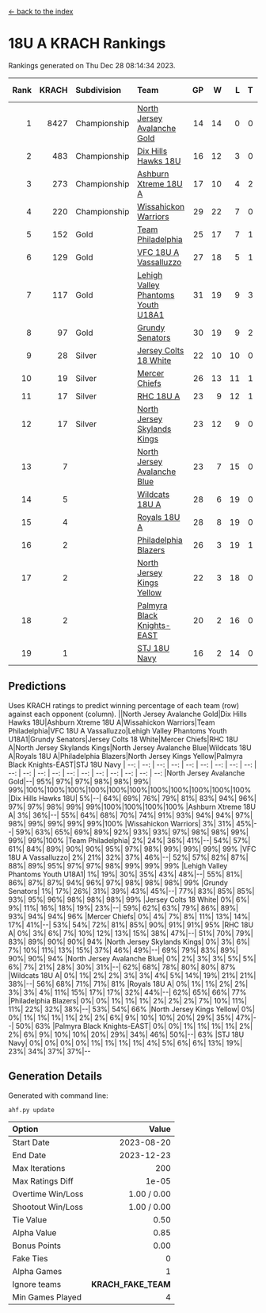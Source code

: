 [<- back to the index](readme.md)
# 18U A KRACH Rankings
Rankings generated on Thu Dec 28 08:14:34 2023.

Rank|KRACH|Subdivision|Team|GP|W|L|T|OTW|OTL|SoS|Exp Wins|Win Diff
---:|---:|:---|:---|---:|---:|---:|---:|---:|---:|---:|---:|---:
1|8427|Championship|[North Jersey Avalanche Gold](https://gamesheetstats.com/seasons/3659/teams/140737/schedule)|14|14|0|0|0|0|45|14.8|-0.1
2|483|Championship|[Dix Hills Hawks 18U](https://gamesheetstats.com/seasons/3659/teams/140731/schedule)|16|12|3|0|1|0|575|13.9|0.0
3|273|Championship|[Ashburn Xtreme 18U A](https://gamesheetstats.com/seasons/3659/teams/140730/schedule)|17|10|4|2|1|0|129|12.9|0.0
4|220|Championship|[Wissahickon Warriors](https://gamesheetstats.com/seasons/3659/teams/140748/schedule)|29|22|7|0|0|0|103|22.9|0.0
5|152|Gold|[Team Philadelphia](https://gamesheetstats.com/seasons/3659/teams/140745/schedule)|25|17|7|1|0|0|110|18.4|0.0
6|129|Gold|[VFC 18U A Vassalluzzo](https://gamesheetstats.com/seasons/3659/teams/140746/schedule)|27|18|5|1|2|1|66|21.4|0.0
7|117|Gold|[Lehigh Valley Phantoms Youth U18A1](https://gamesheetstats.com/seasons/3659/teams/140734/schedule)|31|19|9|3|0|0|100|21.4|0.0
8|97|Gold|[Grundy Senators](https://gamesheetstats.com/seasons/3659/teams/140732/schedule)|30|19|9|2|0|0|95|20.9|0.0
9|28|Silver|[Jersey Colts 18 White](https://gamesheetstats.com/seasons/3659/teams/140733/schedule)|22|10|10|0|0|2|1163|10.9|0.0
10|19|Silver|[Mercer Chiefs](https://gamesheetstats.com/seasons/3659/teams/140735/schedule)|26|13|11|1|0|1|659|14.4|0.0
11|17|Silver|[RHC 18U A](https://gamesheetstats.com/seasons/3659/teams/140742/schedule)|23|9|12|1|0|1|95|10.4|0.0
12|17|Silver|[North Jersey Skylands Kings](https://gamesheetstats.com/seasons/3659/teams/140739/schedule)|23|12|9|0|1|1|1100|13.9|0.0
13|7||[North Jersey Avalanche Blue](https://gamesheetstats.com/seasons/3659/teams/140736/schedule)|23|7|15|0|0|1|85|7.9|0.0
14|5||[Wildcats 18U A](https://gamesheetstats.com/seasons/3659/teams/140747/schedule)|28|6|19|0|2|1|904|8.9|0.0
15|4||[Royals 18U A](https://gamesheetstats.com/seasons/3659/teams/140743/schedule)|28|8|19|0|1|0|67|9.9|0.0
16|2||[Philadelphia Blazers](https://gamesheetstats.com/seasons/3659/teams/140741/schedule)|26|3|19|1|0|3|95|4.4|0.0
17|2||[North Jersey Kings Yellow](https://gamesheetstats.com/seasons/3659/teams/140738/schedule)|22|3|18|0|1|0|769|4.9|0.0
18|2||[Palmyra Black Knights-EAST](https://gamesheetstats.com/seasons/3659/teams/140740/schedule)|20|2|16|0|2|0|67|4.9|0.0
19|1||[STJ 18U Navy](https://gamesheetstats.com/seasons/3659/teams/140744/schedule)|16|2|14|0|0|0|68|2.9|0.0

## Predictions
Uses KRACH ratings to predict winning percentage of each team (row) against each opponent (column).
||North Jersey Avalanche Gold|Dix Hills Hawks 18U|Ashburn Xtreme 18U A|Wissahickon Warriors|Team Philadelphia|VFC 18U A Vassalluzzo|Lehigh Valley Phantoms Youth U18A1|Grundy Senators|Jersey Colts 18 White|Mercer Chiefs|RHC 18U A|North Jersey Skylands Kings|North Jersey Avalanche Blue|Wildcats 18U A|Royals 18U A|Philadelphia Blazers|North Jersey Kings Yellow|Palmyra Black Knights-EAST|STJ 18U Navy
| --: | --: | --: | --: | --: | --: | --: | --: | --: | --: | --: | --: | --: | --: | --: | --: | --: | --: | --: | --: 
|North Jersey Avalanche Gold|--| 95%| 97%| 97%| 98%| 98%| 99%| 99%|100%|100%|100%|100%|100%|100%|100%|100%|100%|100%|100%
|Dix Hills Hawks 18U|  5%|--| 64%| 69%| 76%| 79%| 81%| 83%| 94%| 96%| 97%| 97%| 98%| 99%| 99%|100%|100%|100%|100%
|Ashburn Xtreme 18U A|  3%| 36%|--| 55%| 64%| 68%| 70%| 74%| 91%| 93%| 94%| 94%| 97%| 98%| 99%| 99%| 99%| 99%|100%
|Wissahickon Warriors|  3%| 31%| 45%|--| 59%| 63%| 65%| 69%| 89%| 92%| 93%| 93%| 97%| 98%| 98%| 99%| 99%| 99%|100%
|Team Philadelphia|  2%| 24%| 36%| 41%|--| 54%| 57%| 61%| 84%| 89%| 90%| 90%| 95%| 97%| 98%| 99%| 99%| 99%| 99%
|VFC 18U A Vassalluzzo|  2%| 21%| 32%| 37%| 46%|--| 52%| 57%| 82%| 87%| 88%| 89%| 95%| 97%| 97%| 98%| 99%| 99%| 99%
|Lehigh Valley Phantoms Youth U18A1|  1%| 19%| 30%| 35%| 43%| 48%|--| 55%| 81%| 86%| 87%| 87%| 94%| 96%| 97%| 98%| 98%| 98%| 99%
|Grundy Senators|  1%| 17%| 26%| 31%| 39%| 43%| 45%|--| 77%| 83%| 85%| 85%| 93%| 95%| 96%| 98%| 98%| 98%| 99%
|Jersey Colts 18 White|  0%|  6%|  9%| 11%| 16%| 18%| 19%| 23%|--| 59%| 62%| 63%| 79%| 86%| 89%| 93%| 94%| 94%| 96%
|Mercer Chiefs|  0%|  4%|  7%|  8%| 11%| 13%| 14%| 17%| 41%|--| 53%| 54%| 72%| 81%| 85%| 90%| 91%| 91%| 95%
|RHC 18U A|  0%|  3%|  6%|  7%| 10%| 12%| 13%| 15%| 38%| 47%|--| 51%| 70%| 79%| 83%| 89%| 90%| 90%| 94%
|North Jersey Skylands Kings|  0%|  3%|  6%|  7%| 10%| 11%| 13%| 15%| 37%| 46%| 49%|--| 69%| 79%| 83%| 89%| 90%| 90%| 94%
|North Jersey Avalanche Blue|  0%|  2%|  3%|  3%|  5%|  5%|  6%|  7%| 21%| 28%| 30%| 31%|--| 62%| 68%| 78%| 80%| 80%| 87%
|Wildcats 18U A|  0%|  1%|  2%|  2%|  3%|  3%|  4%|  5%| 14%| 19%| 21%| 21%| 38%|--| 56%| 68%| 71%| 71%| 81%
|Royals 18U A|  0%|  1%|  1%|  2%|  2%|  3%|  3%|  4%| 11%| 15%| 17%| 17%| 32%| 44%|--| 62%| 65%| 66%| 77%
|Philadelphia Blazers|  0%|  0%|  1%|  1%|  1%|  2%|  2%|  2%|  7%| 10%| 11%| 11%| 22%| 32%| 38%|--| 53%| 54%| 66%
|North Jersey Kings Yellow|  0%|  0%|  1%|  1%|  1%|  1%|  2%|  2%|  6%|  9%| 10%| 10%| 20%| 29%| 35%| 47%|--| 50%| 63%
|Palmyra Black Knights-EAST|  0%|  0%|  1%|  1%|  1%|  1%|  2%|  2%|  6%|  9%| 10%| 10%| 20%| 29%| 34%| 46%| 50%|--| 63%
|STJ 18U Navy|  0%|  0%|  0%|  0%|  1%|  1%|  1%|  1%|  4%|  5%|  6%|  6%| 13%| 19%| 23%| 34%| 37%| 37%|--

## Generation Details

Generated with command line:
```
ahf.py update
```

| Option | Value |
| :----- | ----: |
| Start Date | 2023-08-20 |
| End Date | 2023-12-23 |
| Max Iterations | 200 |
| Max Ratings Diff | 1e-05 |
| Overtime Win/Loss | 1.00 / 0.00 |
| Shootout Win/Loss | 1.00 / 0.00 |
| Tie Value | 0.50 |
| Alpha Value | 0.85 |
| Bonus Points | 0.00 |
| Fake Ties | 0 |
| Alpha Games | 1 |
| Ignore teams | __KRACH_FAKE_TEAM__ |
| Min Games Played | 4 |

